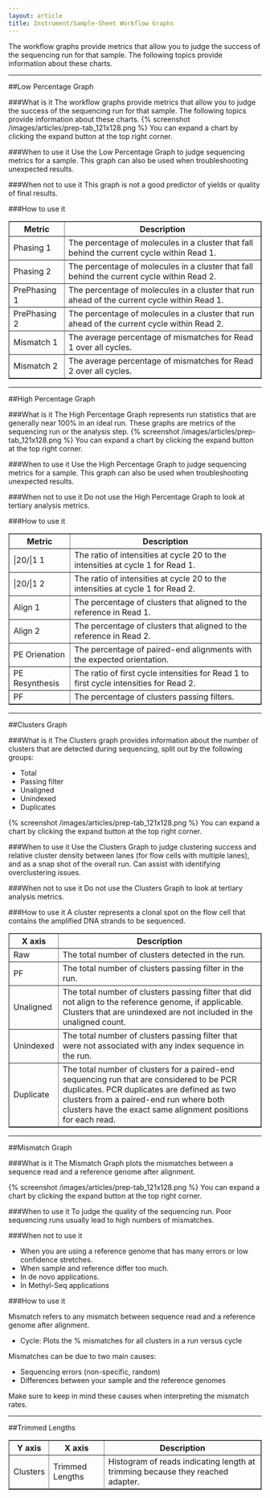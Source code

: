 ```yaml
---
layout: article
title: Instrument/Sample-Sheet Workflow Graphs
---
```


The workflow graphs provide metrics that allow you to judge the success of the sequencing run for that sample. The following topics provide information about these charts.

---
##Low Percentage Graph

###What is it
The workflow graphs provide metrics that allow you to judge the success of the sequencing run for that sample. The following topics provide information about these charts.
{% screenshot /images/articles/prep-tab_121x128.png %}
You can expand a chart by clicking the expand button at the top right corner. 

###When to use it
Use the Low Percentage Graph to judge sequencing metrics for a sample. This graph can also be used when troubleshooting unexpected results.

###When not to use it
This graph is not a good predictor of yields or quality of final results.

###How to use it
<table border="1">
	<tr>
		<th>Metric</th>
		<th>Description</th>
	</tr>
	<tr>
		<td>Phasing 1</td>
		<td>The percentage of molecules in a cluster that fall behind the current cycle within Read 1.</td>
	</tr>
	<tr>
		<td>Phasing 2</td>
		<td>The percentage of molecules in a cluster that fall behind the current cycle within Read 2.</td>
	</tr>
	<tr>
		<td>PrePhasing 1</td>
		<td>The percentage of molecules in a cluster that run ahead of the current cycle within Read 1.</td>
	</tr>
	<tr>
		<td>PrePhasing 2</td>
		<td>The percentage of molecules in a cluster that run ahead of the current cycle within Read 2.</td>
	</tr>
	<tr>
		<td>Mismatch 1</td>
		<td>The average percentage of mismatches for Read 1 over all cycles.</td>
	</tr>
	<tr>
		<td>Mismatch 2</td>
		<td>The average percentage of mismatches for Read 2 over all cycles.</td>
	</tr>
</table>

---

##High Percentage Graph

###What is it
The High Percentage Graph represents run statistics that are generally near 100% in an ideal run. These graphs are metrics of the sequencing run or the analysis step.
{% screenshot /images/articles/prep-tab_121x128.png %}
You can expand a chart by clicking the expand button at the top right corner. 

###When to use it
Use the High Percentage Graph to judge sequencing metrics for a sample. This graph can also be used when troubleshooting unexpected results.

###When not to use it
Do not use the High Percentage Graph to look at tertiary analysis metrics.

###How to use it
<table border="1">
	<tr>
		<th>Metric</th>
		<th>Description</th>
	</tr>
	<tr>
		<td>|20/|1 1</td>
		<td>The ratio of intensities at cycle 20 to the intensities at cycle 1 for Read 1.</td>
	</tr>
	<tr>
		<td>|20/|1 2</td>
		<td>The ratio of intensities at cycle 20 to the intensities at cycle 1 for Read 2.</td>
	</tr>
	<tr>
		<td>Align 1</td>
		<td>The percentage of clusters that aligned to the reference in Read 1.</td>
	</tr>
	<tr>
		<td>Align 2</td>
		<td>The percentage of clusters that aligned to the reference in Read 2.</td>
	</tr>
	<tr>
		<td>PE Orienation</td>
		<td>The percentage of paired-end alignments with the expected orientation.</td>
	</tr>
	<tr>
		<td>PE Resynthesis</td>
		<td>The ratio of first cycle intensities for Read 1 to first cycle intensities for Read 2.</td>
	</tr>
	<tr>
		<td>PF</td>
		<td>The percentage of clusters passing filters.</td>
	</tr>
</table>

---

##Clusters Graph

###What is it
The Clusters graph provides information about the number of clusters that are detected during sequencing, split out by the following groups:

- Total
- Passing filter
- Unaligned
- Unindexed
- Duplicates

{% screenshot /images/articles/prep-tab_121x128.png %}
You can expand a chart by clicking the expand button at the top right corner.

###When to use it
Use the Clusters Graph to judge clustering success and relative cluster density between lanes (for flow cells with multiple lanes), and as a snap shot of the overall run. Can assist with identifying overclustering issues.

###When not to use it
Do not use the Clusters Graph to look at tertiary analysis metrics.

###How to use it
A cluster represents a clonal spot on the flow cell that contains the amplified DNA strands to be sequenced.

<table border="1">
	<tr>
		<th>X axis</th>
		<th>Description</th>
	</tr>
	<tr>
		<td>Raw</td>
		<td>The total number of clusters detected in the run.</td>
	</tr>
	<tr>
		<td>PF</td>
		<td>The total number of clusters passing filter in the run.</td>
	</tr>
	<tr>
		<td>Unaligned</td>
		<td>The total number of clusters passing filter that did not align to the reference genome, if applicable. Clusters that are unindexed are not included in the unaligned count.</td>
	</tr>
	<tr>
		<td>Unindexed</td>
		<td>The total number of clusters passing filter that were not associated with any index sequence in the run.</td>
	</tr>
	<tr>
		<td>Duplicate</td>
		<td>The total number of clusters for a paired-end sequencing run that are considered to be PCR duplicates. PCR duplicates are defined as two clusters from a paired-end run where both clusters have the exact same alignment positions for each read.</td>
	</tr>
</table>

---

##Mismatch Graph

###What is it
The Mismatch Graph plots the mismatches between a sequence read and a reference genome after alignment.

{% screenshot /images/articles/prep-tab_121x128.png %}
You can expand a chart by clicking the expand button at the top right corner.

###When to use it
To judge the quality of the sequencing run. Poor sequencing runs usually lead to high numbers of mismatches.

###When not to use it

- When you are using a reference genome that has many errors or low confidence stretches.
- When sample and reference differ too much.
- In de novo applications.
- In Methyl-Seq applications

###How to use it

Mismatch refers to any mismatch between sequence read and a reference genome after alignment.

- Cycle: Plots the % mismatches for all clusters in a run versus cycle

Mismatches can be due to two main causes:

-	Sequencing errors (non-specific, random)
-	Differences between your sample and the reference genomes

Make sure to keep in mind these causes when interpreting the mismatch rates.

---

##Trimmed Lengths

<table border="1">
	<tr>
		<th>Y axis</th>
		<th>X axis</th>
		<th>Description</th>
	</tr>
	<tr>
		<td>Clusters</td>
		<td>Trimmed Lengths</td>
		<td>Histogram of reads indicating length at trimming because they reached adapter.</td>
	</tr>
</table>


